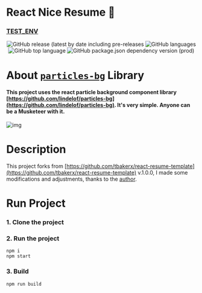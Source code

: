 # React Nice Resume :page_with_curl:

### [TEST_ENV](https://master.d2j623qlcgw8p5.amplifyapp.com/#resume)

<div align="center">

<img alt="GitHub release (latest by date including pre-releases" src="https://img.shields.io/github/v/release/impesud/react-resume?include_prereleases">

<img alt="GitHub languages" src="https://img.shields.io/github/languages/count/impesud/react-resume?style=flat">

<img alt="GitHub top language" src="https://img.shields.io/github/languages/top/impesud/react-resume?style=flat">

<img alt="GitHub package.json dependency version (prod)" src="https://img.shields.io/github/package-json/dependency-version/impesud/react-resume/react?style=flat">

</div>

# About [`particles-bg`](https://github.com/lindelof/particles-bg) Library
#### This project uses the react particle background component library [https://github.com/lindelof/particles-bg](https://github.com/lindelof/particles-bg). It's very simple. Anyone can be a Musketeer with it.

![img](https://github.com/lindelof/particles-bg/raw/master/image/03.jpg?raw=true)

# Description
This project forks from [https://github.com/tbakerx/react-resume-template](https://github.com/tbakerx/react-resume-template) v.1.0.0, I made some modifications and adjustments, thanks to the [author](https://github.com/tbakerx).

# Run Project
### 1. Clone the project

### 2. Run the project
```shell
npm i
npm start
```

### 3. Build
```shell
npm run build
```
